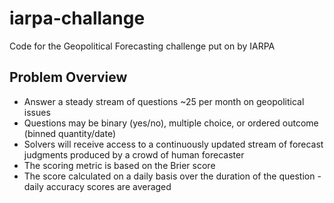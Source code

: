 # iarpa-challange
Code for the Geopolitical Forecasting challenge put on by IARPA


## Problem Overview

* Answer a steady stream of questions ~25 per month on geopolitical issues
* Questions may be binary (yes/no), multiple choice, or ordered outcome (binned quantity/date)
* Solvers will receive access to a continuously updated stream of forecast judgments produced by a crowd of human forecaster
* The scoring metric is based on the Brier score
* The score calculated on a daily basis over the duration of the question - daily accuracy scores are averaged

